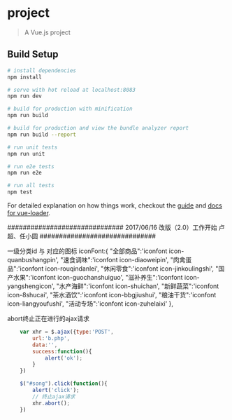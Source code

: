 # project

> A Vue.js project

## Build Setup

``` bash
# install dependencies
npm install

# serve with hot reload at localhost:8083
npm run dev

# build for production with minification
npm run build

# build for production and view the bundle analyzer report
npm run build --report

# run unit tests
npm run unit

# run e2e tests
npm run e2e

# run all tests
npm test
```

For detailed explanation on how things work, checkout the [guide](http://vuejs-templates.github.io/webpack/) and [docs for vue-loader](http://vuejs.github.io/vue-loader).

##############################
2017/06/16 改版（2.0）工作开始
卢超、任小圆
##############################

一级分类id 与 对应的图标
iconFont:{
	"全部商品":'iconfont icon-quanbushangpin',
	"速食调味":'iconfont icon-diaoweipin',
	"肉禽蛋品":'iconfont icon-rouqindanlei',
	"休闲零食":'iconfont icon-jinkoulingshi',
	"国产水果":'iconfont icon-guochanshuiguo',
	"滋补养生":'iconfont icon-yangshengicon',
	"水产海鲜":'iconfont icon-shuichan',
	"新鲜蔬菜":'iconfont icon-8shucai',
	"茶水酒饮":'iconfont icon-bbgjiushui',
	"粮油干货":'iconfont icon-liangyoufushi',
	"活动专场":'iconfont icon-zuhelaixi'
},


abort终止正在进行的ajax请求 
```javascript
	var xhr = $.ajax({type:'POST',
		url:'b.php',
		data:'',
		success:function(){
			alert('ok');
		}
	})

	$("#song").click(function(){
        alert('click');
		// 终止ajax请求
        xhr.abort();
    })
```